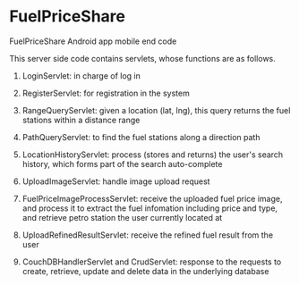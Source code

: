 # FuelPriceShare
FuelPriceShare Android app mobile end code

This server side code contains servlets, whose functions are as follows.
1. LoginServlet: in charge of log in

2. RegisterServlet: for registration in the system

3. RangeQueryServlet: given a location (lat, lng), this query returns the fuel stations within a distance range

4. PathQueryServlet: to find the fuel stations along a direction path

5. LocationHistoryServlet: process (stores and returns) the user's search history, which forms part of the search auto-complete

6. UploadImageServlet: handle image upload request

7. FuelPriceImageProcessServlet: receive the uploaded fuel price image, and process it to extract the fuel infomation including price and type, and retrieve petro station the user currently located at

8. UploadRefinedResultServlet: receive the refined fuel result from the user

9. CouchDBHandlerServlet and CrudServlet: response to the requests to create, retrieve, update and delete data in the underlying database
